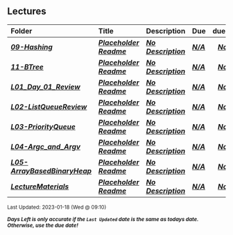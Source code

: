 ## Lectures

| Folder | Title | Description | Due | dueDate |  |
|:------|:------|:------|:------|:-----:|-----|
| ***<a href="https://github.com/rugbyprof/3013-Algorithms/tree/master/Lectures/09-Hashing">09-Hashing</a>*** | ***<a href="https://github.com/rugbyprof/3013-Algorithms/tree/master/Lectures/09-Hashing"> Placeholder Readme </a>*** | ***<a href="https://github.com/rugbyprof/3013-Algorithms/tree/master/Lectures/09-Hashing"> No Description</a>*** | ***<a href="https://github.com/rugbyprof/3013-Algorithms/tree/master/Lectures/09-Hashing">N/A</a>*** | ***<a href="https://github.com/rugbyprof/3013-Algorithms/tree/master/Lectures/09-Hashing">None</a>*** |  |
| ***<a href="https://github.com/rugbyprof/3013-Algorithms/tree/master/Lectures/11-BTree">11-BTree</a>*** | ***<a href="https://github.com/rugbyprof/3013-Algorithms/tree/master/Lectures/11-BTree"> Placeholder Readme </a>*** | ***<a href="https://github.com/rugbyprof/3013-Algorithms/tree/master/Lectures/11-BTree"> No Description</a>*** | ***<a href="https://github.com/rugbyprof/3013-Algorithms/tree/master/Lectures/11-BTree">N/A</a>*** | ***<a href="https://github.com/rugbyprof/3013-Algorithms/tree/master/Lectures/11-BTree">None</a>*** |  |
| ***<a href="https://github.com/rugbyprof/3013-Algorithms/tree/master/Lectures/L01_Day_01_Review">L01_Day_01_Review</a>*** | ***<a href="https://github.com/rugbyprof/3013-Algorithms/tree/master/Lectures/L01_Day_01_Review"> Placeholder Readme </a>*** | ***<a href="https://github.com/rugbyprof/3013-Algorithms/tree/master/Lectures/L01_Day_01_Review"> No Description</a>*** | ***<a href="https://github.com/rugbyprof/3013-Algorithms/tree/master/Lectures/L01_Day_01_Review">N/A</a>*** | ***<a href="https://github.com/rugbyprof/3013-Algorithms/tree/master/Lectures/L01_Day_01_Review">None</a>*** |  |
| ***<a href="https://github.com/rugbyprof/3013-Algorithms/tree/master/Lectures/L02-ListQueueReview">L02-ListQueueReview</a>*** | ***<a href="https://github.com/rugbyprof/3013-Algorithms/tree/master/Lectures/L02-ListQueueReview"> Placeholder Readme </a>*** | ***<a href="https://github.com/rugbyprof/3013-Algorithms/tree/master/Lectures/L02-ListQueueReview"> No Description</a>*** | ***<a href="https://github.com/rugbyprof/3013-Algorithms/tree/master/Lectures/L02-ListQueueReview">N/A</a>*** | ***<a href="https://github.com/rugbyprof/3013-Algorithms/tree/master/Lectures/L02-ListQueueReview">None</a>*** |  |
| ***<a href="https://github.com/rugbyprof/3013-Algorithms/tree/master/Lectures/L03-PriorityQueue">L03-PriorityQueue</a>*** | ***<a href="https://github.com/rugbyprof/3013-Algorithms/tree/master/Lectures/L03-PriorityQueue"> Placeholder Readme </a>*** | ***<a href="https://github.com/rugbyprof/3013-Algorithms/tree/master/Lectures/L03-PriorityQueue"> No Description</a>*** | ***<a href="https://github.com/rugbyprof/3013-Algorithms/tree/master/Lectures/L03-PriorityQueue">N/A</a>*** | ***<a href="https://github.com/rugbyprof/3013-Algorithms/tree/master/Lectures/L03-PriorityQueue">None</a>*** |  |
| ***<a href="https://github.com/rugbyprof/3013-Algorithms/tree/master/Lectures/L04-Argc_and_Argv">L04-Argc_and_Argv</a>*** | ***<a href="https://github.com/rugbyprof/3013-Algorithms/tree/master/Lectures/L04-Argc_and_Argv"> Placeholder Readme </a>*** | ***<a href="https://github.com/rugbyprof/3013-Algorithms/tree/master/Lectures/L04-Argc_and_Argv"> No Description</a>*** | ***<a href="https://github.com/rugbyprof/3013-Algorithms/tree/master/Lectures/L04-Argc_and_Argv">N/A</a>*** | ***<a href="https://github.com/rugbyprof/3013-Algorithms/tree/master/Lectures/L04-Argc_and_Argv">None</a>*** |  |
| ***<a href="https://github.com/rugbyprof/3013-Algorithms/tree/master/Lectures/L05-ArrayBasedBinaryHeap">L05-ArrayBasedBinaryHeap</a>*** | ***<a href="https://github.com/rugbyprof/3013-Algorithms/tree/master/Lectures/L05-ArrayBasedBinaryHeap"> Placeholder Readme </a>*** | ***<a href="https://github.com/rugbyprof/3013-Algorithms/tree/master/Lectures/L05-ArrayBasedBinaryHeap"> No Description</a>*** | ***<a href="https://github.com/rugbyprof/3013-Algorithms/tree/master/Lectures/L05-ArrayBasedBinaryHeap">N/A</a>*** | ***<a href="https://github.com/rugbyprof/3013-Algorithms/tree/master/Lectures/L05-ArrayBasedBinaryHeap">None</a>*** |  |
| ***<a href="https://github.com/rugbyprof/3013-Algorithms/tree/master/Lectures/LectureMaterials">LectureMaterials</a>*** | ***<a href="https://github.com/rugbyprof/3013-Algorithms/tree/master/Lectures/LectureMaterials"> Placeholder Readme </a>*** | ***<a href="https://github.com/rugbyprof/3013-Algorithms/tree/master/Lectures/LectureMaterials"> No Description</a>*** | ***<a href="https://github.com/rugbyprof/3013-Algorithms/tree/master/Lectures/LectureMaterials">N/A</a>*** | ***<a href="https://github.com/rugbyprof/3013-Algorithms/tree/master/Lectures/LectureMaterials">None</a>*** |  |

<sup>Last Updated: 2023-01-18 (Wed @ 09:10)</sup> 

<sup>***Days Left is only accurate if the `Last Updated` date is the same as todays date. Otherwise, use the due date!***</sup> 